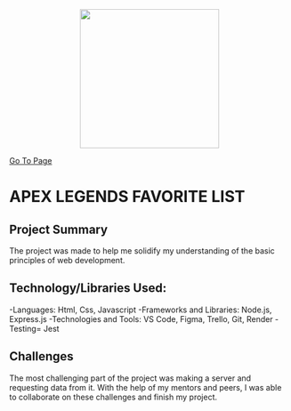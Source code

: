 <center>
<img src="https://logos-world.net/wp-content/uploads/2020/11/Apex-Legends-Emblem.png" width="250" align="center">
</center>

[Go To Page](https://apextierlist.onrender.com/)

# APEX LEGENDS FAVORITE LIST

## Project Summary

The project was made to help me solidify my understanding of the basic principles of web development.


## Technology/Libraries Used:
-Languages: Html, Css, Javascript
-Frameworks and Libraries: Node.js, Express.js
-Technologies and Tools: VS Code, Figma, Trello, Git, Render
-Testing= Jest

## Challenges

The most challenging part of the project was making a server and requesting data from it. With the help of my mentors and peers, I was able to collaborate on these challenges and finish my project.
